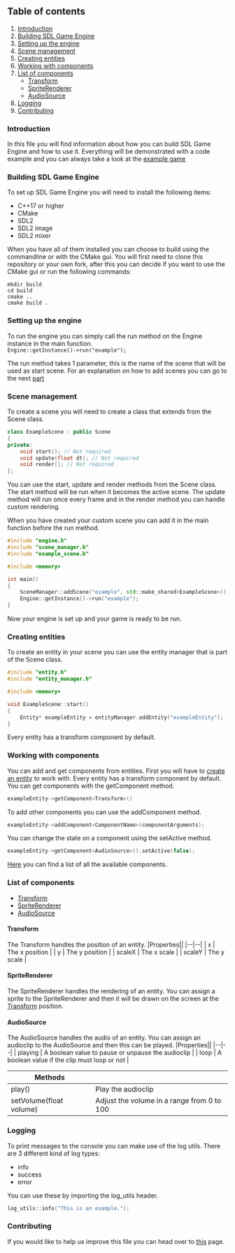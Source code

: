 ## Table of contents
1. [Introduction](#introduction)
2. [Building SDL Game Engine](#setup)
3. [Setting up the engine](#setup-engine)
4. [Scene management](#scene-management)
5. [Creating entities](#creating-entities)
6. [Working with components](#components)
7. [List of components](#components-list)
    - [Transform](#transform)
    - [SpriteRenderer](#spriterenderer)
    - [AudioSource](#audiosource)
9. [Logging](#logging)
10. [Contributing](#contributing)

### Introduction <a name="introduction"></a>
In this file you will find information about how you can build SDL Game Engine and how to use it. Everything will be demonstrated with a code example and you can always take a look at the [example game](https://github.com/JelleVos1/sdl-game-engine/tree/master/example-game)

### Building SDL Game Engine <a name="setup"></a>
To set up SDL Game Engine you will need to install the following items:
- C++17 or higher
- CMake
- SDL2
- SDL2 image
- SDL2 mixer

When you have all of them installed you can choose to build using the commandline or with the CMake gui.
You will first need to clone this repository or your own fork, after this you can decide if you want to use the CMake gui or run the following commands:
```
mkdir build
cd build
cmake ..
cmake build .
```

### Setting up the engine <a name="setup-engine"></a>
To run the engine you can simply call the run method on the Engine instance in the main function.<br>
`Engine::getInstance()->run("example");`

The run method takes 1 parameter, this is the name of the scene that will be used as start scene. For an explanation on how to add scenes you can go to the next [part](#scene-management) 

### Scene management <a name="scene-management"></a>
To create a scene you will need to create a class that extends from the Scene class.
```c++
class ExampleScene : public Scene
{
private:
    void start(); // Not required
    void update(float dt); // Not required
    void render(); // Not required
};
```
You can use the start, update and render methods from the Scene class. The start method will be run when it becomes the active scene. The update method will run once every frame and in the render method you can handle custom rendering.

When you have created your custom scene you can add it in the main function before the run method.
```c++
#include "engine.h"
#include "scene_manager.h"
#include "example_scene.h"

#include <memory>

int main()
{
    SceneManager::addScene("example", std::make_shared<ExampleScene>());
    Engine::getInstance()->run("example");
}
```
Now your engine is set up and your game is ready to be run.

### Creating entities <a name="creating-entities"></a>
To create an entity in your scene you can use the entity manager that is part of the Scene class.
```c++
#include "entity.h"
#include "entity_manager.h"

#include <memory>

void ExampleScene::start()
{
    Entity* exampleEntity = entityManager.addEntity("exampleEntity");
}
```
Every entity has a transform component by default.

### Working with components <a name="components"></a>
You can add and get components from entities. First you will have to [create an entity](#creating-entities) to work with. Every entity has a transform component by default. You can get components with the getComponent method.
```c++
exampleEntity->getComponent<Transform>()
```
To add other components you can use the addComponent method.
```c++
exampleEntity->addComponent<ComponentName>(componentArguments);
```
You can change the state on a component using the setActive method.
```c++
exampleEntity->getComponent<AudioSource>().setActive(false);
```

[Here](#components-list) you can find a list of all the available components.

### List of components <a name="components-list"></a>
- [Transform](#transform)
- [SpriteRenderer](#spriterenderer)
- [AudioSource](#audiosource)

#### Transform <a name="transform"></a>
The Transform handles the position of an entity.
|Properties||
|--|--|
| x | The x position |
| y | The y position |
| scaleX | The x scale |
| scaleY | The y scale |

#### SpriteRenderer <a name="spriterenderer"></a>
The SpriteRenderer handles the rendering of an entity. You can assign a sprite to the SpriteRenderer and then it will be drawn on the screen at the [Transform](#transform) position.

#### AudioSource <a name="audiosource"></a>
The AudioSource handles the audio of an entity. You can assign an audioclip to the AudioSource and then this can be played.
|Properties||
|--|--|
| playing | A boolean value to pause or unpause the audioclip |
| loop | A boolean value if the clip must loop or not |
<br>

|Methods| |
|--|--|
| play() | Play the audioclip |
| setVolume(float volume) | Adjust the volume in a range from 0 to 100 |

### Logging <a name="logging"></a>
To print messages to the console you can make use of the log utils.
There are 3 different kind of log types:
- info
- success
- error

You can use these by importing the log_utils header.
```c++
log_utils::info("This is an example.");
```

### Contributing <a name="contributing"></a>
If you would like to help us improve this file you can head over to [this](https://github.com/JelleVos1/sdl-game-engine/blob/master/CONTRIBUTING.md) page. 
